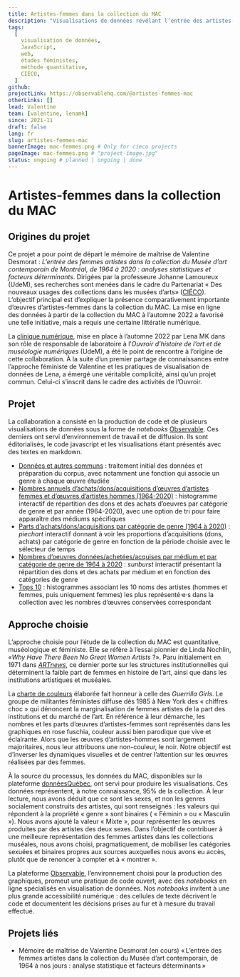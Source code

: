 ```yaml
---
title: Artistes-femmes dans la collection du MAC
description: "Visualisations de données révélant l’entrée des artistes-femmes (acquisitions par don et par achat) dans la collection du Musée d’art contemporain de Montréal entre 1964 et 2020"
tags:
  [
    visualisation de données,
    JavaScript,
    web,
    études féministes,
    méthode quantitative,
    CIÉCO,
  ]
github:
projectLink: https://observablehq.com/@artistes-femmes-mac
otherLinks: []
lead: Valentine
team: [valentine, lenamk]
since: 2021-11
draft: false
lang: fr
slug: artistes-femmes-mac
bannerImage: mac-femmes.png # Only for cieco projects
pageImage: mac-femmes.png # "project-image.jpg"
status: ongoing # planned | ongoing | done
---
```


# Artistes-femmes dans la collection du MAC

## Origines du projet

Ce projet a pour point de départ le mémoire de maîtrise de Valentine Desmorat : _L’entrée des femmes artistes dans la collection du Musée d’art contemporain de Montréal, de 1964 à 2020 : analyses statistiques et facteurs déterminants_. Dirigées par la professeure Johanne Lamoureux (UdeM), ses recherches sont menées dans le cadre du Partenariat « Des nouveaux usages des collections dans les musées d’arts» ([CIÉCO](http://www.cieco.co)). L’objectif principal est d’expliquer la présence comparativement importante d’œuvres d’artistes-femmes dans la collection du MAC. La mise en ligne des données à partir de la collection du MAC à l’automne 2022 a favorisé une telle initiative, mais a requis une certaine littératie numérique.

La [clinique numérique](https://ouvroir.umontreal.ca/fr/services/#clinique-numérique), mise en place à l’automne 2022 par Lena MK dans son rôle de responsable de laboratoire à l’_Ouvroir d’histoire de l’art et de muséologie numériques_ (UdeM), a été le point de rencontre à l’origine de cette collaboration. À la suite d’un premier partage de connaissances entre l’approche féministe de Valentine et les pratiques de visualisation de données de Lena, a émergé une véritable complicité, ainsi qu’un projet commun. Celui-ci s’inscrit dans le cadre des activités de l’Ouvroir.

## Projet

La collaboration a consisté en la production de code et de plusieurs visualisations de données sous la forme de _notebooks_ [Observable](https://observablehq.com/@artistes-femmes-mac?tab=notebooks). Ces derniers ont servi d’environnement de travail et de diffusion. Ils sont éditorialisés, le code javascript et les visualisations étant présentés avec des textes en markdown.

- [Données et autres communs](https://observablehq.com/@artistes-femmes-mac/donnees-et-autres-communs) : traitement initial des données et préparation du corpus, avec notamment une fonction qui associe un genre à chaque œuvre étudiée
- [Nombres annuels d’achats/dons/acquisitions d’œuvres d’artistes femmes et d’œuvres d’artistes hommes (1964-2020)](https://observablehq.com/@artistes-femmes-mac/nb-dachats-dons-acquisitions) : histogramme interactif de répartition des dons et des achats d’oeuvres par catégorie de genre et par année (1964-2020), avec une option de tri pour faire apparaître des médiums spécifiques
- [Parts d’achats/dons/acquisitions par catégorie de genre (1964 à 2020)](https://observablehq.com/@artistes-femmes-mac/parts-dachats-dons-acquisitions-par-categorie-de-genre-196) : _piechart_ interactif donnant à voir les proportions d’acquisitions (dons, achats) par catégorie de genre en fonction de la période choisie avec le sélecteur de temps
- [Nombres d’oeuvres données/achetées/acquises par médium et par catégorie de genre de 1964 à 2020](https://observablehq.com/@artistes-femmes-mac/nombres-doeuvres-donnees-achetees-acquises-par-medium-et-p) : _sunburst_ interactif présentant la répartition des dons et des achats par médium et en fonction des catégories de genre
- [Tops 10](https://observablehq.com/@artistes-femmes-mac/top-10) : histogrammes associant les 10 noms des artistes (hommes et femmes, puis uniquement femmes) les plus représenté·e·s dans la collection avec les nombres d’œuvres conservées correspondant

## Approche choisie

L’approche choisie pour l’étude de la collection du MAC est quantitative, muséologique et féministe. Elle se réfère à l’essai pionnier de Linda Nochlin, «_Why Have There Been No Great Women Artists_ ?». Paru initialement en 1971 dans [_ARTnews_](https://www.artnews.com/art-news/retrospective/why-have-there-been-no-great-women-artists-4201/), ce dernier porte sur les structures institutionnelles qui déterminent la faible part de femmes en histoire de l’art, ainsi que dans les institutions artistiques et muséales.

La [charte de couleurs](https://observablehq.com/d/26cecfbef9723965?collection=@artistes-femmes-mac/htmlles2024) élaborée fait honneur à celle des _Guerrilla Girls_. Le groupe de militantes féministes diffuse dès 1985 à New York des « chiffres choc » qui dénoncent la marginalisation de femmes artistes de la part des institutions et du marché de l’art. En référence à leur démarche, les nombres et les parts d’œuvres d’artistes-femmes sont représentés dans les graphiques en rose fuschia, couleur aussi bien parodique que vive et éclairante. Alors que les œuvres d’artistes-hommes sont largement majoritaires, nous leur attribuons une non-couleur, le noir. Notre objectif est d’inverser les dynamiques visuelles et de centrer l’attention sur les œuvres réalisées par des femmes.

À la source du processus, les données du MAC, disponibles sur la plateforme [donnéesQuébec](https://www.donneesquebec.ca/recherche/dataset/macrepertoire), ont servi pour produire les visualisations. Ces données représentent, à notre connaissance, 95% de la collection. À leur lecture, nous avons déduit que ce sont les sexes, et non les genres socialement construits des artistes, qui sont renseignés : les valeurs qui répondent à la propriété « genre » sont binaires ( « Féminin » ou « Masculin »). Nous avons ajouté la valeur « Mixte », pour représenter les œuvres produites par des artistes des deux sexes. Dans l’objectif de contribuer à une meilleure représentation des femmes artistes dans les collections muséales, nous avons choisi, pragmatiquement, de mobiliser les catégories sexuées et binaires propres aux sources auxquelles nous avons eu accès, plutôt que de renoncer à compter et à « montrer ».

La plateforme [Observable](http://observablehq.com), l’environnement choisi pour la production des graphiques, promeut une pratique de code ouvert, avec des _notebooks_ en ligne spécialisés en visualisation de données. Nos _notebooks_ invitent à une plus grande accessibilité numérique : des cellules de texte décrivent le code et documentent les décisions prises au fur et à mesure du travail effectué.

## Projets liés

- Mémoire de maîtrise de Valentine Desmorat (en cours) « L’entrée des femmes artistes dans la collection du Musée d’art contemporain, de 1964 à nos jours : analyse statistique et facteurs déterminants »

